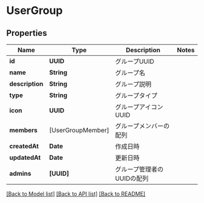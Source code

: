 # UserGroup

## Properties
Name | Type | Description | Notes
------------ | ------------- | ------------- | -------------
**id** | **UUID** | グループUUID | 
**name** | **String** | グループ名 | 
**description** | **String** | グループ説明 | 
**type** | **String** | グループタイプ | 
**icon** | **UUID** | グループアイコンUUID | 
**members** | [UserGroupMember] | グループメンバーの配列 | 
**createdAt** | **Date** | 作成日時 | 
**updatedAt** | **Date** | 更新日時 | 
**admins** | **[UUID]** | グループ管理者のUUIDの配列 | 

[[Back to Model list]](../README.md#documentation-for-models) [[Back to API list]](../README.md#documentation-for-api-endpoints) [[Back to README]](../README.md)


